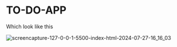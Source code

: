 # TO-DO-APP
<p>Which look like this </p>

![screencapture-127-0-0-1-5500-index-html-2024-07-27-16_16_03](https://github.com/user-attachments/assets/d759c443-c332-460c-a58f-75841b215a19)

